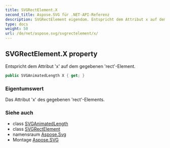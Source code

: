 ```yaml
---
title: SVGRectElement.X
second_title: Aspose.SVG für .NET-API-Referenz
description: SVGRectElement eigendom. Entspricht dem Attribut x auf dem gegebenen rectElement.
type: docs
weight: 50
url: /de/net/aspose.svg/svgrectelement/x/
---
```

## SVGRectElement.X property

Entspricht dem Attribut 'x' auf dem gegebenen 'rect'-Element.

```csharp
public SVGAnimatedLength X { get; }
```

### Eigentumswert

Das Attribut 'x' des gegebenen 'rect'-Elements.

### Siehe auch

* class [SVGAnimatedLength](../../../aspose.svg.datatypes/svganimatedlength/)
* class [SVGRectElement](../)
* namensraum [Aspose.Svg](../../svgrectelement/)
* Montage [Aspose.SVG](../../../)


